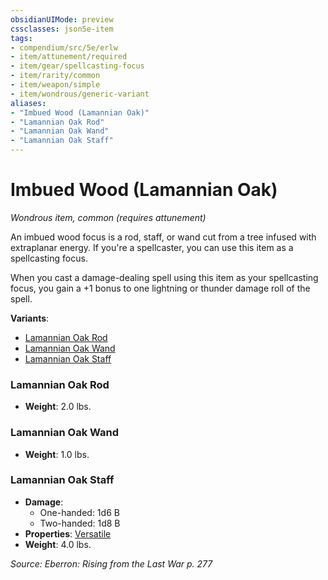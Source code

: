 ```yaml
---
obsidianUIMode: preview
cssclasses: json5e-item
tags:
- compendium/src/5e/erlw
- item/attunement/required
- item/gear/spellcasting-focus
- item/rarity/common
- item/weapon/simple
- item/wondrous/generic-variant
aliases: 
- "Imbued Wood (Lamannian Oak)"
- "Lamannian Oak Rod"
- "Lamannian Oak Wand"
- "Lamannian Oak Staff"
---
```

# Imbued Wood (Lamannian Oak)
*Wondrous item, common (requires attunement)*  


An imbued wood focus is a rod, staff, or wand cut from a tree infused with extraplanar energy. If you're a spellcaster, you can use this item as a spellcasting focus.

When you cast a damage-dealing spell using this item as your spellcasting focus, you gain a +1 bonus to one lightning or thunder damage roll of the spell.

**Variants**:
- [Lamannian Oak Rod](#Lamannian%20Oak%20Rod)
- [Lamannian Oak Wand](#Lamannian%20Oak%20Wand)
- [Lamannian Oak Staff](#Lamannian%20Oak%20Staff)

### Lamannian Oak Rod

- **Weight**: 2.0 lbs.

### Lamannian Oak Wand

- **Weight**: 1.0 lbs.

### Lamannian Oak Staff

- **Damage**:
  - One-handed: 1d6 B
  - Two-handed: 1d8 B
- **Properties**: [Versatile](2-Mechanics/CLI/rules/item-properties.md#Versatile)
- **Weight**: 4.0 lbs.


*Source: Eberron: Rising from the Last War p. 277*